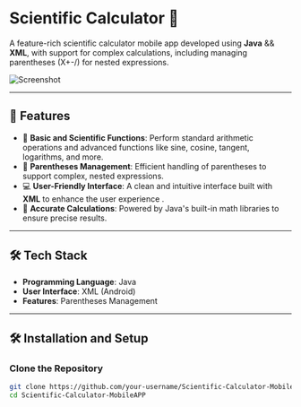 # Scientific Calculator 🔢
 
A feature-rich scientific calculator mobile app developed using **Java** && **XML**, with support for complex calculations, including managing parentheses (X+-/) for nested expressions.
  
![Screenshot](https://github.com/MohamedBarbych/Scientific-Calculator-MobileAPP/assets/146338565/7762d28c-43e4-451d-b7ec-9e7a77f70c72)

---
         
## 🚀 Features 

- 🔢 **Basic and Scientific Functions**: Perform standard arithmetic operations and advanced functions like sine, cosine, tangent, logarithms, and more.
- 📐 **Parentheses Management**: Efficient handling of parentheses to support complex, nested expressions.
- 💻 **User-Friendly Interface**: A clean and intuitive interface built with **XML** to enhance the user experience .
- 🎯 **Accurate Calculations**: Powered by Java's built-in math libraries to ensure precise results.    

---

## 🛠️ Tech Stack

- **Programming Language**: Java  
- **User Interface**: XML (Android)            
- **Features**: Parentheses Management

---

## 🛠️ Installation and Setup   

###  Clone the Repository
```bash
git clone https://github.com/your-username/Scientific-Calculator-MobileAPP.git
cd Scientific-Calculator-MobileAPP
